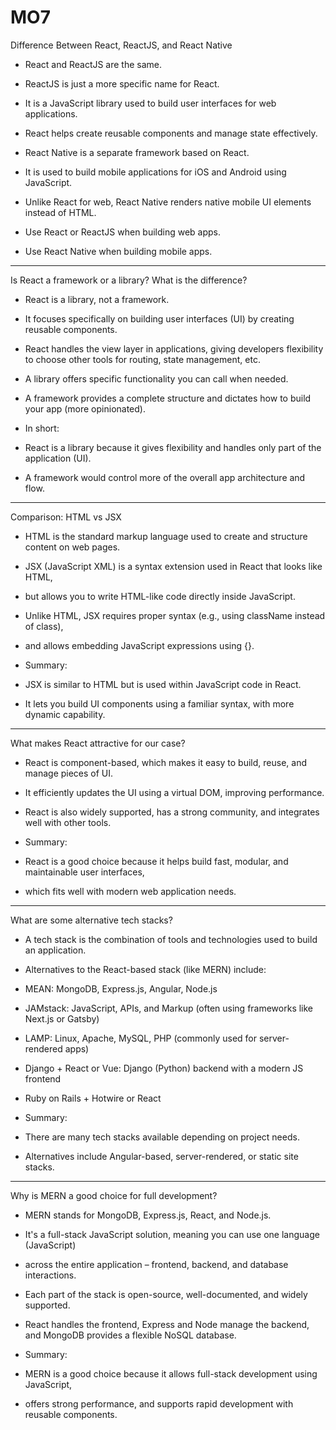 # MO7

Difference Between React, ReactJS, and React Native

- React and ReactJS are the same.
- ReactJS is just a more specific name for React.
- It is a JavaScript library used to build user interfaces for web applications.
- React helps create reusable components and manage state effectively.

- React Native is a separate framework based on React.
- It is used to build mobile applications for iOS and Android using JavaScript.
- Unlike React for web, React Native renders native mobile UI elements instead of HTML.

 - Use React or ReactJS when building web apps. 
  - Use React Native when building mobile apps.

---

 Is React a framework or a library? What is the difference?

- React is a library, not a framework.
- It focuses specifically on building user interfaces (UI) by creating reusable components.
- React handles the view layer in applications, giving developers flexibility to choose other tools for routing, state management, etc.

- A library offers specific functionality you can call when needed.
- A framework provides a complete structure and dictates how to build your app (more opinionated).

- In short:
 - React is a library because it gives flexibility and handles only part of the application (UI).
  - A framework would control more of the overall app architecture and flow.

---

Comparison: HTML vs JSX

- HTML is the standard markup language used to create and structure content on web pages.
- JSX (JavaScript XML) is a syntax extension used in React that looks like HTML,
- but allows you to write HTML-like code directly inside JavaScript.

- Unlike HTML, JSX requires proper syntax (e.g., using className instead of class),
- and allows embedding JavaScript expressions using {}.

- Summary:
 - JSX is similar to HTML but is used within JavaScript code in React.
  - It lets you build UI components using a familiar syntax, with more dynamic capability.

---

What makes React attractive for our case?
- React is component-based, which makes it easy to build, reuse, and manage pieces of UI.
- It efficiently updates the UI using a virtual DOM, improving performance.
- React is also widely supported, has a strong community, and integrates well with other tools.

- Summary:
 - React is a good choice because it helps build fast, modular, and maintainable user interfaces,
  - which fits well with modern web application needs.

---

What are some alternative tech stacks?

- A tech stack is the combination of tools and technologies used to build an application.
- Alternatives to the React-based stack (like MERN) include:

- MEAN: MongoDB, Express.js, Angular, Node.js
- JAMstack: JavaScript, APIs, and Markup (often using frameworks like Next.js or Gatsby)
- LAMP: Linux, Apache, MySQL, PHP (commonly used for server-rendered apps)
- Django + React or Vue: Django (Python) backend with a modern JS frontend
- Ruby on Rails + Hotwire or React

- Summary:
 - There are many tech stacks available depending on project needs.
  - Alternatives include Angular-based, server-rendered, or static site stacks.

---

Why is MERN a good choice for full development?

- MERN stands for MongoDB, Express.js, React, and Node.js.
- It's a full-stack JavaScript solution, meaning you can use one language (JavaScript)
- across the entire application – frontend, backend, and database interactions.
- Each part of the stack is open-source, well-documented, and widely supported.
- React handles the frontend, Express and Node manage the backend, and MongoDB provides a flexible NoSQL database.

- Summary:
 - MERN is a good choice because it allows full-stack development using JavaScript,
  - offers strong performance, and supports rapid development with reusable components.




